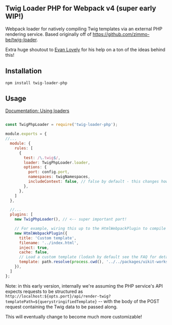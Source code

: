 ## Twig Loader PHP for Webpack v4 (super early WIP!)

Webpack loader for natively compiling Twig templates via an external PHP rendering service. Based originally off of https://github.com/zimmo-be/twig-loader. 

Extra huge shoutout to [Evan Lovely](https://twitter.com/EvanLovely) for his help on a ton of the ideas behind this!

## Installation

`npm install twig-loader-php`

## Usage
[Documentation: Using loaders](http://webpack.github.io/docs/using-loaders.html?branch=master)

```javascript

const TwigPhpLoader = require('twig-loader-php');

module.exports = {
//...
  module: {
    rules: [
      {
        test: /\.twig$/,
        loader: TwigPhpLoader.loader,
        options: {
          port: config.port,
          namespaces: twigNamespaces,
          includeContext: false, // false by default - this changes how / when the Twig template gets rendered so that HtmlWebpackPlugin's contextual data is available
        },
      },
    ]
  },

  //...
  plugins: [
    new TwigPhpLoader(), // <-- super important part!

    // For example, wiring this up to the HtmlWebpackPlugin to compile Pattern Lab's Workshop UI (as Twig templates) 
    new HtmlWebpackPlugin({
      title: 'Custom template',
      filename: '../index.html',
      inject: true,
      cache: false,
      // Load a custom template (lodash by default see the FAQ for details)
      template: path.resolve(process.cwd(), '../../packages/uikit-workshop/src/html-twig/index.twig'),
    }),
  ]  
};
```

Note: in this early version, internally we're assuming the PHP service's API expects requests to be structured as `http://localhost:${opts.port}/api/render-twig?templatePath=${querystringifiedTemplate}` -- with the body of the POST request containing the Twig data to be passed along.

This will eventually change to become much more customizable!
